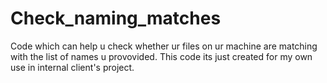 # Check_naming_matches
Code which can help u check whether ur files on ur machine are matching with the list of names u provovided. This code its just created for my own use in internal client's project. 
